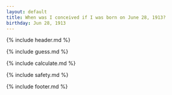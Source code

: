 ```yaml
---
layout: default
title: When was I conceived if I was born on June 28, 1913?
birthday: Jun 28, 1913
---
```


{% include header.md %}

{% include guess.md %}

{% include calculate.md %}

{% include safety.md %}

{% include footer.md %}



